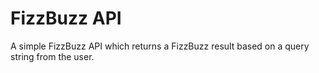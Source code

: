 # FizzBuzz API

A simple FizzBuzz API which returns a FizzBuzz result based on a query string from the user.
